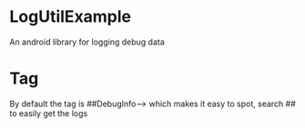 # LogUtilExample
An android library for logging debug data

# Tag
By default the tag is ##DebugInfo--> which makes it easy to spot, search ## to easily get the logs
